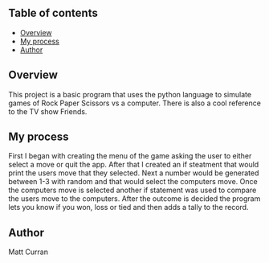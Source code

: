 ## Table of contents

- [Overview](#overview)
- [My process](#my-process)
- [Author](#author)

## Overview
This project is a basic program that uses the python language to
simulate games of Rock Paper Scissors vs a computer. There is also
a cool reference to the TV show Friends.

## My process
First I began with creating the menu of the game asking the user 
to either select a move or quit the app. After that I created an
if steatment that would print the users move that they selected.
Next a number would be generated between 1-3 with random and 
that would select the computers move. Once the computers move
is selected another if statement was used to compare the users move
to the computers. After the outcome is decided the program lets you 
know if you won, loss or tied and then adds a tally to the record.

## Author
Matt Curran
